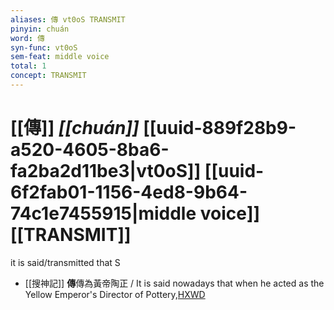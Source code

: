 ```yaml
---
aliases: 傳 vt0oS TRANSMIT
pinyin: chuán
word: 傳
syn-func: vt0oS
sem-feat: middle voice
total: 1
concept: TRANSMIT 
---
```

# [[傳]] *[[chuán]]*  [[uuid-889f28b9-a520-4605-8ba6-fa2ba2d11be3|vt0oS]] [[uuid-6f2fab01-1156-4ed8-9b64-74c1e7455915|middle voice]] [[TRANSMIT]]
it is said/transmitted that S
 - [[搜神記]] **傳**傳為黃帝陶正 / It is said nowadays that when he acted as the Yellow Emperor's Director of Pottery,[HXWD](https://hxwd.org/textview.html?location=KR3l0099_tls_001-4a.3)